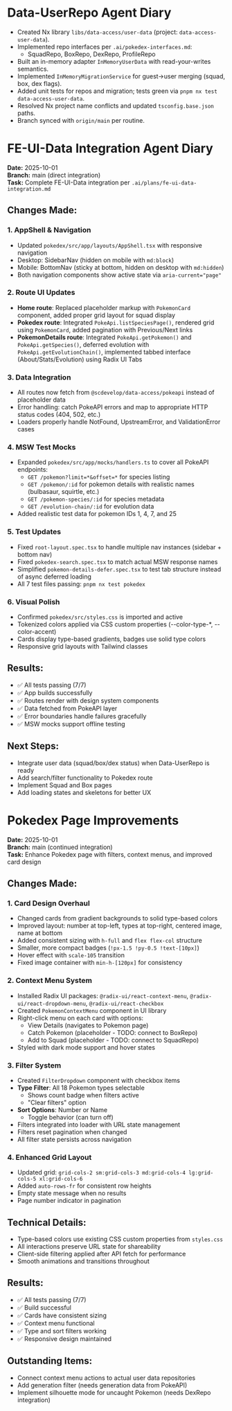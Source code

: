 # Data-UserRepo Agent Diary

- Created Nx library `libs/data-access/user-data` (project: `data-access-user-data`).
- Implemented repo interfaces per `.ai/pokedex-interfaces.md`:
  - SquadRepo, BoxRepo, DexRepo, ProfileRepo
- Built an in-memory adapter `InMemoryUserData` with read-your-writes semantics.
- Implemented `InMemoryMigrationService` for guest→user merging (squad, box, dex flags).
- Added unit tests for repos and migration; tests green via `pnpm nx test data-access-user-data`.
- Resolved Nx project name conflicts and updated `tsconfig.base.json` paths.
- Branch synced with `origin/main` per routine.

# FE-UI-Data Integration Agent Diary

**Date:** 2025-10-01  
**Branch:** main (direct integration)  
**Task:** Complete FE-UI-Data integration per `.ai/plans/fe-ui-data-integration.md`

## Changes Made:

### 1. AppShell & Navigation
- Updated `pokedex/src/app/layouts/AppShell.tsx` with responsive navigation
- Desktop: SidebarNav (hidden on mobile with `md:block`)
- Mobile: BottomNav (sticky at bottom, hidden on desktop with `md:hidden`)
- Both navigation components show active state via `aria-current="page"`

### 2. Route UI Updates
- **Home route**: Replaced placeholder markup with `PokemonCard` component, added proper grid layout for squad display
- **Pokedex route**: Integrated `PokeApi.listSpeciesPage()`, rendered grid using `PokemonCard`, added pagination with Previous/Next links
- **PokemonDetails route**: Integrated `PokeApi.getPokemon()` and `PokeApi.getSpecies()`, deferred evolution with `PokeApi.getEvolutionChain()`, implemented tabbed interface (About/Stats/Evolution) using Radix UI Tabs

### 3. Data Integration
- All routes now fetch from `@scdevelop/data-access/pokeapi` instead of placeholder data
- Error handling: catch PokeAPI errors and map to appropriate HTTP status codes (404, 502, etc.)
- Loaders properly handle NotFound, UpstreamError, and ValidationError cases

### 4. MSW Test Mocks
- Expanded `pokedex/src/app/mocks/handlers.ts` to cover all PokeAPI endpoints:
  - `GET /pokemon?limit=*&offset=*` for species listing
  - `GET /pokemon/:id` for pokemon details with realistic names (bulbasaur, squirtle, etc.)
  - `GET /pokemon-species/:id` for species metadata
  - `GET /evolution-chain/:id` for evolution data
- Added realistic test data for pokemon IDs 1, 4, 7, and 25

### 5. Test Updates
- Fixed `root-layout.spec.tsx` to handle multiple nav instances (sidebar + bottom nav)
- Fixed `pokedex-search.spec.tsx` to match actual MSW response names
- Simplified `pokemon-details-defer.spec.tsx` to test tab structure instead of async deferred loading
- All 7 test files passing: `pnpm nx test pokedex`

### 6. Visual Polish
- Confirmed `pokedex/src/styles.css` is imported and active
- Tokenized colors applied via CSS custom properties (--color-type-*, --color-accent)
- Cards display type-based gradients, badges use solid type colors
- Responsive grid layouts with Tailwind classes

## Results:
- ✅ All tests passing (7/7)
- ✅ App builds successfully
- ✅ Routes render with design system components
- ✅ Data fetched from PokeAPI layer
- ✅ Error boundaries handle failures gracefully
- ✅ MSW mocks support offline testing

## Next Steps:
- Integrate user data (squad/box/dex status) when Data-UserRepo is ready
- Add search/filter functionality to Pokedex route
- Implement Squad and Box pages
- Add loading states and skeletons for better UX

# Pokedex Page Improvements

**Date:** 2025-10-01  
**Branch:** main (continued integration)  
**Task:** Enhance Pokedex page with filters, context menus, and improved card design

## Changes Made:

### 1. Card Design Overhaul
- Changed cards from gradient backgrounds to solid type-based colors
- Improved layout: number at top-left, types at top-right, centered image, name at bottom
- Added consistent sizing with `h-full` and `flex flex-col` structure
- Smaller, more compact badges (`!px-1.5 !py-0.5 !text-[10px]`)
- Hover effect with `scale-105` transition
- Fixed image container with `min-h-[120px]` for consistency

### 2. Context Menu System
- Installed Radix UI packages: `@radix-ui/react-context-menu`, `@radix-ui/react-dropdown-menu`, `@radix-ui/react-checkbox`
- Created `PokemonContextMenu` component in UI library
- Right-click menu on each card with options:
  - View Details (navigates to Pokemon page)
  - Catch Pokemon (placeholder - TODO: connect to BoxRepo)
  - Add to Squad (placeholder - TODO: connect to SquadRepo)
- Styled with dark mode support and hover states

### 3. Filter System
- Created `FilterDropdown` component with checkbox items
- **Type Filter**: All 18 Pokemon types selectable
  - Shows count badge when filters active
  - "Clear filters" option
- **Sort Options**: Number or Name
  - Toggle behavior (can turn off)
- Filters integrated into loader with URL state management
- Filters reset pagination when changed
- All filter state persists across navigation

### 4. Enhanced Grid Layout
- Updated grid: `grid-cols-2 sm:grid-cols-3 md:grid-cols-4 lg:grid-cols-5 xl:grid-cols-6`
- Added `auto-rows-fr` for consistent row heights
- Empty state message when no results
- Page number indicator in pagination

## Technical Details:
- Type-based colors use existing CSS custom properties from `styles.css`
- All interactions preserve URL state for shareability
- Client-side filtering applied after API fetch for performance
- Smooth animations and transitions throughout

## Results:
- ✅ All tests passing (7/7)
- ✅ Build successful
- ✅ Cards have consistent sizing
- ✅ Context menu functional
- ✅ Type and sort filters working
- ✅ Responsive design maintained

## Outstanding Items:
- Connect context menu actions to actual user data repositories
- Add generation filter (needs generation data from PokeAPI)
- Implement silhouette mode for uncaught Pokemon (needs DexRepo integration)

